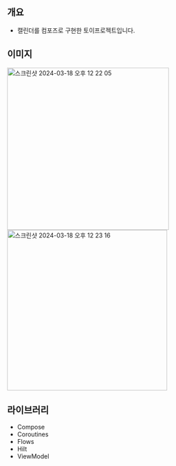 ## 개요
* 캘린더를 컴포즈로 구현한 토이프로젝트입니다.

## 이미지
<img width="376" alt="스크린샷 2024-03-18 오후 12 22 05" src="https://github.com/j-up/ComposeCalendar/assets/51228811/07680c76-a8db-4bf9-9c1d-3bf3c540964f">
<br>
<img width="372" alt="스크린샷 2024-03-18 오후 12 23 16" src="https://github.com/j-up/ComposeCalendar/assets/51228811/0dd34d60-0b0f-43b4-a455-6ead51b19f50">

## 라이브러리
* Compose
* Coroutines
* Flows
* Hilt
* ViewModel
